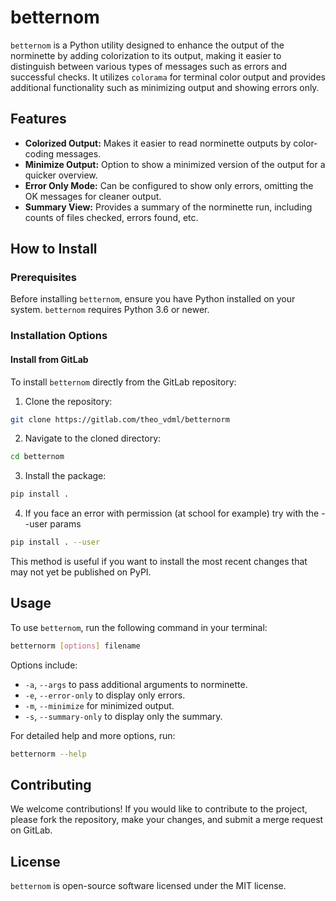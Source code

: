 # betternom

`betternom` is a Python utility designed to enhance the output of the norminette by adding colorization to its output, making it easier to distinguish between various types of messages such as errors and successful checks. It utilizes `colorama` for terminal color output and provides additional functionality such as minimizing output and showing errors only.

## Features

- **Colorized Output:** Makes it easier to read norminette outputs by color-coding messages.
- **Minimize Output:** Option to show a minimized version of the output for a quicker overview.
- **Error Only Mode:** Can be configured to show only errors, omitting the OK messages for cleaner output.
- **Summary View:** Provides a summary of the norminette run, including counts of files checked, errors found, etc.

## How to Install

### Prerequisites

Before installing `betternom`, ensure you have Python installed on your system. `betternom` requires Python 3.6 or newer.

### Installation Options

#### Install from GitLab

To install `betternom` directly from the GitLab repository:

1. Clone the repository:

```sh
git clone https://gitlab.com/theo_vdml/betternorm
```

2. Navigate to the cloned directory:

```sh
cd betternom
```

3. Install the package:

```sh
pip install .
```

4. If you face an error with permission (at school for example) try with the --user params

```sh
pip install . --user
```

This method is useful if you want to install the most recent changes that may not yet be published on PyPI.

## Usage

To use `betternom`, run the following command in your terminal:

```sh
betternorm [options] filename
```

Options include:

- `-a`, `--args` to pass additional arguments to norminette.
- `-e`, `--error-only` to display only errors.
- `-m`, `--minimize` for minimized output.
- `-s`, `--summary-only` to display only the summary.

For detailed help and more options, run:

```sh
betternorm --help
```

## Contributing

We welcome contributions! If you would like to contribute to the project, please fork the repository, make your changes, and submit a merge request on GitLab.

## License

`betternom` is open-source software licensed under the MIT license.
